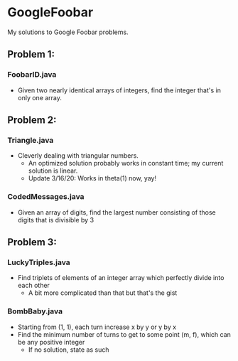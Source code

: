 # GoogleFoobar
My solutions to Google Foobar problems.

## Problem 1:
### FoobarID.java
* Given two nearly identical arrays of integers, find the integer that's in only one array.

## Problem 2:
### Triangle.java
* Cleverly dealing with triangular numbers.
  * An optimized solution probably works in constant time; my current solution is linear.
  * Update 3/16/20: Works in theta(1) now, yay!
### CodedMessages.java
* Given an array of digits, find the largest number consisting of those digits that is divisible by 3

## Problem 3:
### LuckyTriples.java
* Find triplets of elements of an integer array which perfectly divide into each other
  * A bit more complicated than that but that's the gist
  
### BombBaby.java
  * Starting from (1, 1), each turn increase x by y or y by x
  * Find the minimum number of turns to get to some point (m, f), which can be any positive integer
    * If no solution, state as such
